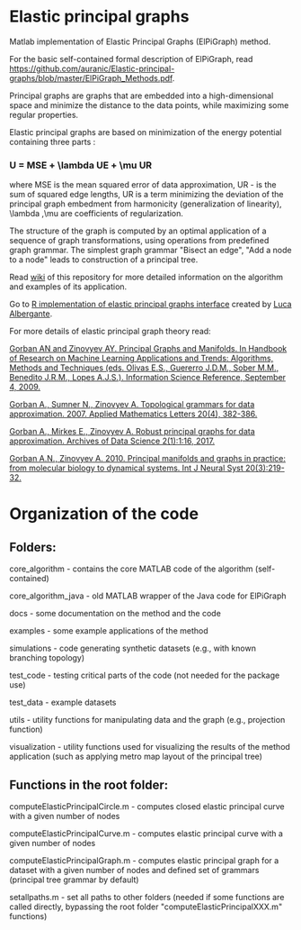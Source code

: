 # Elastic principal graphs
Matlab implementation of Elastic Principal Graphs (ElPiGraph) method. 

For the basic self-contained formal description of ElPiGraph, read https://github.com/auranic/Elastic-principal-graphs/blob/master/ElPiGraph_Methods.pdf. 

Principal graphs are graphs that are embedded into a high-dimensional space and minimize the distance to the data points, while maximizing some regular properties.

Elastic principal graphs are based on minimization of the energy potential containing three parts :

### U = MSE + \lambda UE + \mu UR

where MSE is the mean squared error of data approximation, UR - is the sum of squared edge lengths, UR is a term minimizing the deviation of the principal graph embedment from harmonicity (generalization of linearity), \lambda ,\mu  are coefficients of regularization.

The structure of the graph is computed by an optimal application of a sequence of graph transformations, using operations from predefined graph grammar.
The simplest graph grammar "Bisect an edge", "Add a node to a node" leads to construction of a principal tree.

Read [wiki](https://github.com/auranic/Elastic-principal-graphs/wiki) of this repository for more detailed information on the algorithm
and examples of its application.

Go to [R implementation of elastic principal graphs interface](https://github.com/Albluca/rpgraph) created by [Luca Albergante](https://github.com/Albluca).

For more details of elastic principal graph theory read:

[Gorban AN and Zinovyev AY. Principal Graphs and Manifolds. In Handbook of Research on Machine Learning Applications and Trends: Algorithms, Methods and Techniques (eds. Olivas E.S., Guererro J.D.M., Sober M.M., Benedito J.R.M., Lopes A.J.S.). Information Science Reference, September 4, 2009.](https://arxiv.org/ftp/arxiv/papers/0809/0809.0490.pdf)

[Gorban A., Sumner N., Zinovyev A. Topological grammars for data approximation. 2007. Applied Mathematics Letters 20(4), 382-386.](http://arxiv.org/pdf/cs/0603090v2.pdf)

[Gorban A., Mirkes E., Zinovyev A. Robust principal graphs for data approximation. Archives of Data Science 2(1):1:16, 2017.](href="http://arxiv.org/abs/1603.06828)

[Gorban A.N., Zinovyev A. 2010. Principal manifolds and graphs in practice: from molecular biology to dynamical systems. Int J Neural Syst 20(3):219-32.](href="http://arxiv.org/pdf/1001.1122.pdf)

# Organization of the code

## Folders:

core_algorithm 		- contains the core MATLAB code of the algorithm (self-contained)

core_algorithm_java	- old MATLAB wrapper of the Java code for ElPiGraph

docs			- some documentation on the method and the code

examples		- some example applications of the method

simulations		- code generating synthetic datasets (e.g., with known branching topology)

test_code		- testing critical parts of the code (not needed for the package use)

test_data		- example datasets 

utils			- utility functions for manipulating data and the graph (e.g., projection function)

visualization		- utility functions used for visualizing the results of the method application (such as applying metro map layout of the principal tree)

## Functions in the root folder:

computeElasticPrincipalCircle.m		- computes closed elastic principal curve with a given number of nodes

computeElasticPrincipalCurve.m          - computes elastic principal curve with a given number of nodes

computeElasticPrincipalGraph.m		- computes elastic principal graph for a dataset with a given number of nodes and defined set of grammars (principal tree grammar by default)

setallpaths.m				- set all paths to other folders (needed if some functions are called directly, bypassing the root folder "computeElasticPrincipalXXX.m" functions)

 
